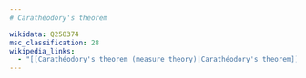 ```yaml
---
# Carathéodory's theorem

wikidata: Q258374
msc_classification: 28
wikipedia_links:
  - "[[Carathéodory's theorem (measure theory)|Carathéodory's theorem]]"
---
```

